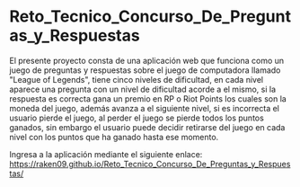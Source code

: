 # Reto_Tecnico_Concurso_De_Preguntas_y_Respuestas

El presente proyecto consta de una aplicación web que funciona como un juego de preguntas y respuestas sobre el juego de computadora llamado "League of Legends", tiene cinco niveles de dificultad, en cada nivel aparece una pregunta con un nivel de dificultad acorde a el mismo, si la respuesta es correcta gana un premio en RP o Riot Points los cuales son la moneda del juego, además avanza a el siguiente nivel, si es incorrecta el usuario pierde el juego, al perder el juego se pierde todos los puntos ganados, sin embargo el usuario puede decidir retirarse del juego en cada nivel con los puntos que ha ganado hasta ese momento.

Ingresa a la aplicación mediante el siguiente enlace: 
https://raken09.github.io/Reto_Tecnico_Concurso_De_Preguntas_y_Respuestas/
